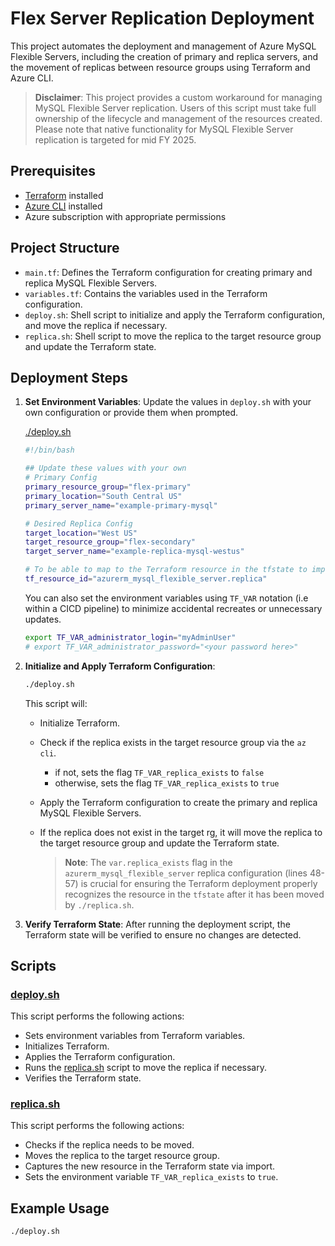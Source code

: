 # Flex Server Replication Deployment

This project automates the deployment and management of Azure MySQL Flexible Servers, including the creation of primary and replica servers, and the movement of replicas between resource groups using Terraform and Azure CLI.
> **Disclaimer**: This project provides a custom workaround for managing MySQL Flexible Server replication. Users of this script must take full ownership of the lifecycle and management of the resources created. Please note that native functionality for MySQL Flexible Server replication is targeted for mid FY 2025.
## Prerequisites

- [Terraform](https://www.terraform.io/downloads.html) installed
- [Azure CLI](https://docs.microsoft.com/en-us/cli/azure/install-azure-cli) installed
- Azure subscription with appropriate permissions

## Project Structure

- `main.tf`: Defines the Terraform configuration for creating primary and replica MySQL Flexible Servers.
- `variables.tf`: Contains the variables used in the Terraform configuration.
- `deploy.sh`: Shell script to initialize and apply the Terraform configuration, and move the replica if necessary.
- `replica.sh`: Shell script to move the replica to the target resource group and update the Terraform state.

## Deployment Steps

1. **Set Environment Variables**: Update the values in `deploy.sh` with your own configuration or provide them when prompted.

    [./deploy.sh](./deploy.sh)
    ```bash 
    #!/bin/bash

    ## Update these values with your own
    # Primary Config
    primary_resource_group="flex-primary"
    primary_location="South Central US"
    primary_server_name="example-primary-mysql"

    # Desired Replica Config
    target_location="West US"
    target_resource_group="flex-secondary"
    target_server_name="example-replica-mysql-westus"

    # To be able to map to the Terraform resource in the tfstate to import
    tf_resource_id="azurerm_mysql_flexible_server.replica"
    ```

    You can also set the environment variables using `TF_VAR` notation (i.e within a CICD pipeline) to minimize accidental recreates or unnecessary updates.

    ```bash
    export TF_VAR_administrator_login="myAdminUser"
    # export TF_VAR_administrator_password="<your password here>"
    ```



2. **Initialize and Apply Terraform Configuration**:
    ```sh
    ./deploy.sh
    ```
    This script will:
    - Initialize Terraform.
    - Check if the replica exists in the target resource group via the `az cli`.
        - if not, sets the flag `TF_VAR_replica_exists` to `false`
        - otherwise, sets the flag `TF_VAR_replica_exists` to `true`
    - Apply the Terraform configuration to create the primary and replica MySQL Flexible Servers.
    - If the replica does not exist in the target rg, it will move the replica to the target resource group and update the Terraform state.
    
        > **Note**: The `var.replica_exists` flag in the `azurerm_mysql_flexible_server` replica configuration (lines 48-57) is crucial for ensuring the Terraform deployment properly recognizes the resource in the `tfstate` after it has been moved by `./replica.sh`. 

3. **Verify Terraform State**:
    After running the deployment script, the Terraform state will be verified to ensure no changes are detected.

## Scripts

### [deploy.sh](http://_vscodecontentref_/1)

This script performs the following actions:
- Sets environment variables from Terraform variables.
- Initializes Terraform.
- Applies the Terraform configuration.
- Runs the [replica.sh](http://_vscodecontentref_/2) script to move the replica if necessary.
- Verifies the Terraform state.

### [replica.sh](http://_vscodecontentref_/3)

This script performs the following actions:
- Checks if the replica needs to be moved.
- Moves the replica to the target resource group.
- Captures the new resource in the Terraform state via import.
- Sets the environment variable `TF_VAR_replica_exists` to `true`.

## Example Usage

```sh
./deploy.sh
```